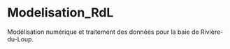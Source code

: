 # Modelisation_RdL
Modélisation numérique et traitement des données pour la baie de Rivière-du-Loup.
